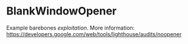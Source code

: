 BlankWindowOpener
======

Example barebones <i>exploitation</i>.
More information: https://developers.google.com/web/tools/lighthouse/audits/noopener
